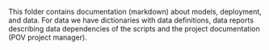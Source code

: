 This folder contains documentation (markdown) about models, deployment, and data. For data we have dictionaries with data definitions, data reports describing data dependencies of the scripts and the project 
documentation (POV project manager).
